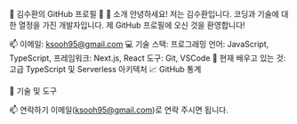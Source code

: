🌟 김수환의 GitHub 프로필 🌟
👋 소개
안녕하세요! 저는 김수환입니다. 코딩과 기술에 대한 열정을 가진 개발자입니다. 제 GitHub 프로필에 오신 것을 환영합니다!

📫 이메일: ksooh95@gmail.com
💻 기술 스택:
프로그래밍 언어: JavaScript, TypeScript,
프레임워크: Next.js, React
도구: Git, VSCode
🌱 현재 배우고 있는 것: 고급 TypeScript 및 Serverless 아키텍처
📈 GitHub 통계

🔧 기술 및 도구

📫 연락하기
이메일(ksooh95@gmail.com)로 연락 주시면 됩니다.
